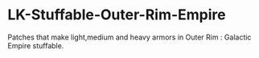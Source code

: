 # LK-Stuffable-Outer-Rim-Empire
Patches that make light,medium and heavy armors in Outer Rim : Galactic Empire stuffable.
